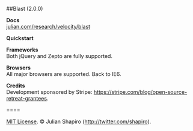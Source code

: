 ##Blast (2.0.0)

**Docs**  
[julian.com/research/velocity/blast](https://www.julian.com/research/velocity/blast)

**Quickstart**


**Frameworks**  
Both jQuery and Zepto are fully supported.

**Browsers**  
All major browsers are supported. Back to IE6.

**Credits**  
Development sponsored by Stripe: https://stripe.com/blog/open-source-retreat-grantees.

====

[MIT License](LICENSE). © Julian Shapiro (http://twitter.com/shapiro).
